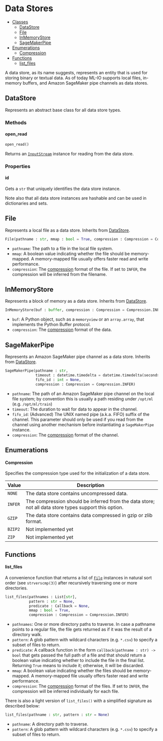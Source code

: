 # Data Stores
* [Classes](#DataStore)
    * [DataStore](#DataStore)
    * [File](#File)
    * [InMemoryStore](#InMemoryStore)
    * [SageMakerPipe](#SageMakerPipe)
* [Enumerations](#Enumerations)
    * [Compression](#Compression)
* [Functions](#Functions)
    * [list_files](#list_files)

A data store, as its name suggests, represents an entity that is used for storing binary or textual data. As of today ML-IO supports local files, in-memory buffers, and Amazon SageMaker pipe channels as data stores. 

## DataStore
Represents an abstract base class for all data store types.

### Methods
#### open_read
```python
open_read()
```

Returns an [`InputStream`](stream.md#InputStream) instance for reading from the data store.

### Properties
#### id
Gets a `str` that uniquely identifies the data store instance.

Note also that all data store instances are hashable and can be used in dictionaries and sets.

## File
Represents a local file as a data store. Inherits from [DataStore](#DataStore).

```python
File(pathname : str, mmap : bool = True, compression : Compression = Compression.INFER)
```

- `pathname`: The path to a file in the local file system.
- `mmap`: A boolean value indicating whether the file should be memory-mapped. A memory-mapped file usually offers faster read and write performance.
- `compression`: The [compression](#Compression) format of the file. If set to `INFER`, the compression will be inferred from the filename.

## InMemoryStore
Represents a block of memory as a data store. Inherits from [DataStore](#DataStore).

```python
InMemoryStore(buf : buffer, compression : Compression = Compression.INFER)
```

- `buf`: A Python object, such as a `memoryview` or an `array.array`, that implements the Python Buffer protocol.
- `compression`: The [compression](#Compression) format of the data.

## SageMakerPipe
Represents an Amazon SageMaker pipe channel as a data store. Inherits from [DataStore](#DataStore).

```python
SageMakerPipe(pathname : str,
              timeout : datetime.timedelta = datetime.timedelta(seconds=60),
              fifo_id : int = None,
              compression : Compression = Compression.INFER)
```

- `pathname`: The path of an Amazon SageMaker pipe channel on the local file system; by convention this is usually a path residing under `/opt/ml` (e.g. `/opt/ml/train`)
- `timeout`: The duration to wait for data to appear in the channel.
- `fifo_id`: (Advanced) The UNIX named pipe (a.k.a. FIFO) suffix of the channel. This parameter should only be used if you read from the channel using another mechanism before instantiating a `SageMakerPipe` instance.
- `compression`: The [compression](#Compression) format of the channel.

## Enumerations
#### Compression
Specifies the compression type used for the initialization of a data store.

| Value   | Description                                                                                           |
|---------|-------------------------------------------------------------------------------------------------------|
| `NONE`  | The data store contains uncompressed data.                                                            |
| `INFER` | The compression should be inferred from the data store; not all data store types support this option. |
| `GZIP`  | The data store contains data compressed in gzip or zlib format.                                       |
| `BZIP2` | Not implemented yet                                                                                   |
| `ZIP`   | Not implemented yet                                                                                   |

## Functions
#### list_files
A convenience function that returns a list of [`File`](#File) instances in natural sort order (see `strverscmp(3)`) after recursively traversing one or more directories.

 ```python
 list_files(pathnames : List[str], 
            pattern : str = None,
            predicate : Callback = None,
            mmap : bool = True,
            compression : Compression = Compression.INFER)
 ```

 - `pathnames`: One or more directory paths to traverse. In case a pathname points to a regular file, the file gets returned as if it was the result of a directory walk.
 - `pattern`: A glob pattern with wildcard characters (e.g. `*.csv`) to specify a subset of files to return.
 - `predicate`: A callback function in the form `callback(pathname : str) -> bool` that gets passed the full path of a file and that should return a boolean value indicating whether to include the file in the final list. Returning `True` means to include it; otherwise, it will be discarded.
 - `mmap`: A boolean value indicating whether the files should be memory-mapped. A memory-mapped file usually offers faster read and write performance.
 - `compression`: The [compression](#Compression) format of the files. If set to `INFER`, the compression will be inferred individually for each file.

 There is also a light version of `list_files()` with a simplified signature as described below:

 ```python
 list_files(pathname : str, pattern : str = None)
 ```
 - `pathname`: A directory path to traverse.
 - `pattern`: A glob pattern with wildcard characters (e.g. `*.csv`) to specify a subset of files to return.
